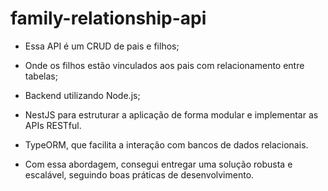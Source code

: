 # family-relationship-api

- Essa API é um CRUD de pais e filhos;
  
- Onde os filhos estão vinculados aos pais com relacionamento entre tabelas;
  
- Backend utilizando Node.js;

- NestJS para estruturar a aplicação de forma modular e implementar as APIs RESTful.

- TypeORM, que facilita a interação com bancos de dados relacionais.

- Com essa abordagem, consegui entregar uma solução robusta e escalável, seguindo boas práticas de desenvolvimento.
